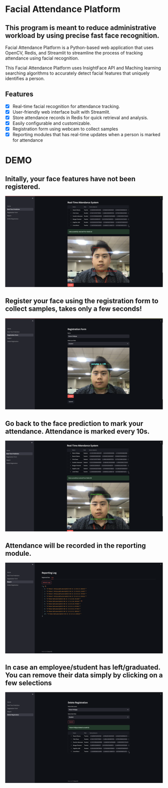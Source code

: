 # Facial Attendance Platform

## This program is meant to reduce administrative workload by using precise fast face recognition.

Facial Attendance Platform is a Python-based web application that uses OpenCV, Redis, and Streamlit to streamline the process of tracking attendance using facial recognition.

This Facial Attendance Platform uses InsightFace API and Maching learning searching algorithms to accurately detect facial features that uniquely identifies a person.

## Features

- [x] Real-time facial recognition for attendance tracking.
- [x] User-friendly web interface built with Streamlit.
- [x] Store attendance records in Redis for quick retrieval and analysis.
- [x] Easily configurable and customizable.
- [x] Registration form using webcam to collect samples
- [x] Reporting modules that has real-time updates when a person is marked for attendance  

# DEMO

## Initally, your face features have not been registered.
![Screenshot 1](screenshots/screenshot1.png)

## Register your face using the registration form to collect samples, takes only a few seconds!
![Screenshot 1](screenshots/screenshot2.png)
## Go back to the face prediction to mark your attendance. Attendance is marked every 10s.
![Screenshot 1](screenshots/screenshot3.png)

## Attendance will be recorded in the reporting module.
![Screenshot 1](screenshots/screenshot4.png)
## In case an employee/student has left/graduated. You can remove their data simply by clicking on a few selections
![Screenshot 1](screenshots/screenshot5.png)


